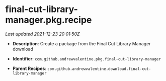 # final-cut-library-manager.pkg.recipe

_Last updated 2021-12-23 20:01:50Z_

- **Description**: Create a package from the Final Cut Library Manager download

- **Identifier**: `com.github.andrewvalentine.pkg.final-cut-library-manager`

- **Parent Recipes**: `com.github.andrewvalentine.download.final-cut-library-manager`
